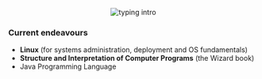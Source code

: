 <p align="center">
<img src="https://readme-typing-svg.herokuapp.com?color=08CE90&center=true&vCenter=true&lines=Hello+there!;My+name's+Clovis!;I+study+Computer+Science;" alt="typing intro">
</p>

### Current endeavours
- **Linux** (for systems administration, deployment and OS fundamentals)
- **Structure and Interpretation of Computer Programs** (the Wizard book)
- Java Programming Language

<!--
### Upcoming endeavours
- Set up **i3**, **Tmux**, and **Fzf** on my personal machine
--->
